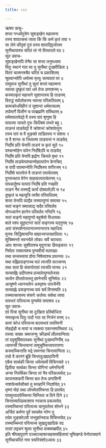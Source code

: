 ```yaml
---
title: ०३३

---
```

ऋषय ऊचुः-  
शप्ता गन्धर्वपुत्रेण सुशङ्खेन महात्मना  
तस्य शापात्कथं जाता किं किं कर्म कृतं तया १  
सा लेभे कीदृशं पुत्रं तस्य शापाद्द्विजोत्तम  
सुनीथायाश्च चरितं त्वं नो विस्तरतो वद २  
सूत उवाच-  
सुशङ्खेनापि तेनैव सा शप्ता तनुमध्यमा  
पितुः स्थानं गता सा तु सुनीथा दुःखपीडिता ३  
पितरं चात्मनश्चैव चरितं च प्रकाशितम्  
श्रुतवान्सोपि धर्मात्मा मृत्युः सत्यवतां वर ४  
तामुवाच सुनीथां तु सुतां शप्तां महात्मना  
भवत्या दुष्कृतं पापं धर्म तेजः प्रणाशनम् ५  
कस्मात्कृतं महाभागे सुशान्तस्य हि ताडनम्  
विरुद्धं सर्वलोकस्य भवत्या परिकल्पितम् ६  
कामक्रोधविहीनं तं सुशान्तं धर्मवत्सलम्  
तपोमार्गे विलीनं च परब्रह्मणि संस्थितम् ७  
तमेवघातयेद्यो वै तस्य पापं शृणुष्व हि  
पापात्मा जायते पुत्रः किल्बिषं लभते बहु ८  
ताडन्तं ताडयेद्यो वै क्रोशन्तं क्रोशयेत्पुनः  
तस्य पापं स वै भुङ्क्ते ताडितस्य न संशयः ९  
स वै शान्तः स जितात्मा ताडयन्तं न ताडयेत्  
निर्दोषं प्रति येनापि ताडनं च कृतं सुते १०  
पश्चान्मोहेन पापेन निर्दोषेऽपि च ताडयेत्  
निर्दोषं प्रति येनापि हृद्रोगः क्रियते वृथा ११  
निर्दोषं ताडयेत्पश्चान्मोहात्पापेन केनचित्  
स पापी पापमाप्नोति निर्दोषस्य शरीरजम् १२  
निर्दोषो घातयेत्तं वै ताडन्तं पापचेतसम्  
पुनरुत्थाय वेगेन साहसात्पापचेतनम् १३  
पापकर्तुश्च यत्पापं निर्दोषं प्रति गच्छति  
ताडनं नैव तस्माद्वै कार्यं दोषवतोऽपि च १४  
दुष्कृतं च महत्पुत्रि त्वयैव परिपालितम्  
शप्ता तेनापि याद्यैव तस्मात्पुण्यं समाचर १५  
सतां सङ्गं समासाद्य सदैव परिवर्तय  
योगध्यानेन ज्ञानेन परिवर्तय नन्दिनि १६  
सतां सङ्गो महापुण्यो बहुश्रेयो विधायकः  
बाले पश्य सुदृष्टान्तं सतां सङ्गस्य यद्गुणम् १७  
अपां संस्पर्शनात्पानात्स्नानात्तत्र महाधियः  
मुनयः सिद्धिमायान्ति बाह्याभ्यन्तरक्षालिताः १८  
शुचिष्मन्तो भवन्त्येते लोकाः सर्वे चराचराः  
आपः शान्ताः सुशीताश्च मृदुगात्राः प्रियङ्कराः १९  
निर्मला रसवत्यश्च पुण्यवीर्या मलापहाः  
तथा सन्तस्त्वया ज्ञेया निषेव्याश्च प्रयत्नतः २०  
यथा वह्निप्रसङ्गाच्च मलं त्यजति काञ्चनम्  
तथा सतां हि संसर्गात्पापं त्यजति मानवः २१  
सत्यवह्निः प्रदीप्तश्च प्रज्वलेत्पुण्यतेजसा  
सत्येन दीप्ततेजास्तु ज्ञानेनापि सुनिर्मलः २२  
अत्युष्णो ध्यानभावेन अस्पृश्यः पापजैर्नरैः  
सत्यवह्नेः प्रसङ्गाच्च पापं सर्वं विनश्यति २३  
तस्मात्सत्यस्य संसर्गः कर्तव्यः सर्वथा त्वया  
पापभारं परित्यज्य पुण्यमेवं समाश्रय २४  
सूत उवाच-  
एवं पित्रा सुनीथा सा दुःखिता प्रतिबोधिता  
नमस्कृत्य पितुः पादौ गता सा निर्जनं वनम् २५  
कामं क्रोधं परित्यज्य बाल्यभावं तपस्विनी  
मोहद्रोहौ च मायां च त्यक्त्वा एकान्तमास्थिता २६  
तस्याः सख्यः समाजग्मुः क्रीडार्थं लीलयान्विताः  
तां ददृशुर्विशालाक्ष्यः सुनीथां दुःखभागिनीम् २७  
ध्यायन्तीं चिन्तयानां तामूचुश्चिन्तापरायणाः  
कस्माच्चिन्तसि भद्रे त्वमनया चिन्तयान्विता २८  
तन्नो वै कारणं ब्रूहि चिन्तादुःखप्रदायिनी  
एकैव सार्थकी चिन्ता धर्मस्यार्थे विचिन्त्यते २९  
द्वितीया सार्थका चिन्ता योगिनां धर्मनन्दिनी  
अन्या निरर्थिका चिन्ता तां नैव परिकल्पयेत् ३०  
कायनाशकरी चिन्ता बल तेजः प्रणाशिनी  
नाशयेत्सर्वसौख्यं तु रूपहानिं निदर्शयेत् ३१  
तृष्णां मोहं तथा लोभमेतांश्चिन्ता हि प्रापयेत्  
पापमुत्पादयेच्चिन्ता चिन्तिता च दिने दिने ३२  
चिन्ताव्याधिप्रकाशाय नरकाय प्रकल्पयेत्  
तस्माच्चिन्तां परित्यज्य चानुवर्तस्व शोभने ३३  
अर्जितं कर्मणा पूर्वं स्वयमेव नरेण तु  
तदेव भुङ्क्तेऽसौ जन्तुर्ज्ञानवान्न विचिन्तयेत् ३४  
तस्माच्चिन्तां परित्यज्य सुखदुःखादिकं वद  
तासां तद्वचनं श्रुत्वा सुनीथा वाक्यमब्रवीत् ३५  
इति श्रीपद्मपुराणे पञ्चपञ्चाशत्सहस्रसंहितायां भूमिखण्डे वेनोपाख्याने  
सुनीथाचरितं नाम त्रयस्त्रिंशोऽध्यायः ३३